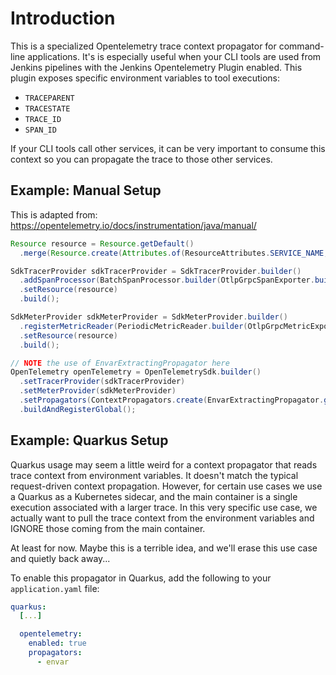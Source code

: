 # Introduction

This is a specialized Opentelemetry trace context propagator for command-line applications. It's is especially useful when your CLI tools are used from Jenkins pipelines with the Jenkins Opentelemetry Plugin enabled. This plugin exposes specific environment variables to tool executions:

* `TRACEPARENT`
* `TRACESTATE`
* `TRACE_ID`
* `SPAN_ID`

If your CLI tools call other services, it can be very important to consume this context so you can propagate the trace to those other services.

## Example: Manual Setup

This is adapted from: https://opentelemetry.io/docs/instrumentation/java/manual/

```java
Resource resource = Resource.getDefault()
  .merge(Resource.create(Attributes.of(ResourceAttributes.SERVICE_NAME, "logical-service-name")));

SdkTracerProvider sdkTracerProvider = SdkTracerProvider.builder()
  .addSpanProcessor(BatchSpanProcessor.builder(OtlpGrpcSpanExporter.builder().build()).build())
  .setResource(resource)
  .build();

SdkMeterProvider sdkMeterProvider = SdkMeterProvider.builder()
  .registerMetricReader(PeriodicMetricReader.builder(OtlpGrpcMetricExporter.builder().build()).build())
  .setResource(resource)
  .build();

// NOTE the use of EnvarExtractingPropagator here
OpenTelemetry openTelemetry = OpenTelemetrySdk.builder()
  .setTracerProvider(sdkTracerProvider)
  .setMeterProvider(sdkMeterProvider)
  .setPropagators(ContextPropagators.create(EnvarExtractingPropagator.getInstance()))
  .buildAndRegisterGlobal();
```

## Example: Quarkus Setup

Quarkus usage may seem a little weird for a context propagator that reads trace context from environment variables. It doesn't match the typical request-driven context propagation. However, for certain use cases we use a Quarkus as a Kubernetes sidecar, and the main container is a single execution associated with a larger trace. In this very specific use case, we actually want to pull the trace context from the environment variables and IGNORE those coming from the main container.

At least for now. Maybe this is a terrible idea, and we'll erase this use case and quietly back away... 

To enable this propagator in Quarkus, add the following to your `application.yaml` file:

```yaml
quarkus:
  [...]

  opentelemetry:
    enabled: true
    propagators:
      - envar
```

